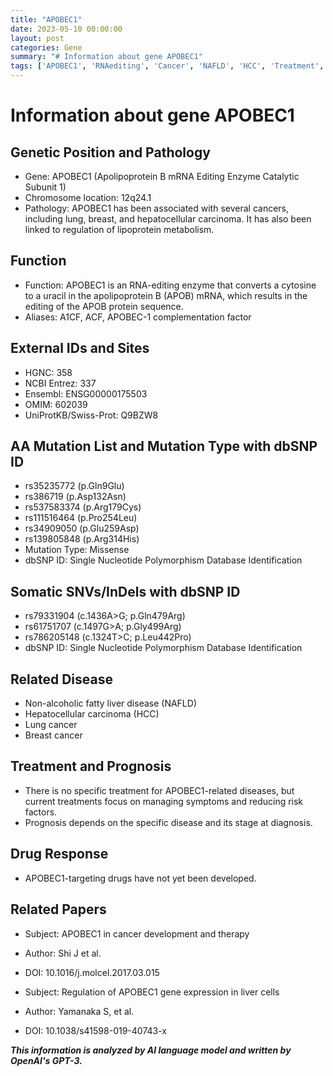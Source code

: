 ```yaml
---
title: "APOBEC1"
date: 2023-05-10 00:00:00
layout: post
categories: Gene
summary: "# Information about gene APOBEC1"
tags: ['APOBEC1', 'RNAediting', 'Cancer', 'NAFLD', 'HCC', 'Treatment', 'Prognosis', 'DrugResponse']
---
```


# Information about gene APOBEC1

## Genetic Position and Pathology
- Gene: APOBEC1 (Apolipoprotein B mRNA Editing Enzyme Catalytic Subunit 1)
- Chromosome location: 12q24.1
- Pathology: APOBEC1 has been associated with several cancers, including lung, breast, and hepatocellular carcinoma. It has also been linked to regulation of lipoprotein metabolism.

## Function
- Function: APOBEC1 is an RNA-editing enzyme that converts a cytosine to a uracil in the apolipoprotein B (APOB) mRNA, which results in the editing of the APOB protein sequence.
- Aliases: A1CF, ACF, APOBEC-1 complementation factor

## External IDs and Sites
- HGNC: 358
- NCBI Entrez: 337
- Ensembl: ENSG00000175503
- OMIM: 602039
- UniProtKB/Swiss-Prot: Q9BZW8

## AA Mutation List and Mutation Type with dbSNP ID
- rs35235772 (p.Gln9Glu)
- rs386719 (p.Asp132Asn)
- rs537583374 (p.Arg179Cys)
- rs111516464 (p.Pro254Leu)
- rs34909050 (p.Glu259Asp)
- rs139805848 (p.Arg314His)
- Mutation Type: Missense
- dbSNP ID: Single Nucleotide Polymorphism Database Identification

## Somatic SNVs/InDels with dbSNP ID
- rs79331904 (c.1436A>G; p.Gln479Arg)
- rs61751707 (c.1497G>A; p.Gly499Arg)
- rs786205148 (c.1324T>C; p.Leu442Pro)
- dbSNP ID: Single Nucleotide Polymorphism Database Identification

## Related Disease
- Non-alcoholic fatty liver disease (NAFLD)
- Hepatocellular carcinoma (HCC)
- Lung cancer
- Breast cancer

## Treatment and Prognosis
- There is no specific treatment for APOBEC1-related diseases, but current treatments focus on managing symptoms and reducing risk factors.
- Prognosis depends on the specific disease and its stage at diagnosis.

## Drug Response
- APOBEC1-targeting drugs have not yet been developed.

## Related Papers
- Subject: APOBEC1 in cancer development and therapy
- Author: Shi J et al.
- DOI: 10.1016/j.molcel.2017.03.015

- Subject: Regulation of APOBEC1 gene expression in liver cells
- Author: Yamanaka S, et al.
- DOI: 10.1038/s41598-019-40743-x

**_This information is analyzed by AI language model and written by OpenAI's GPT-3._**